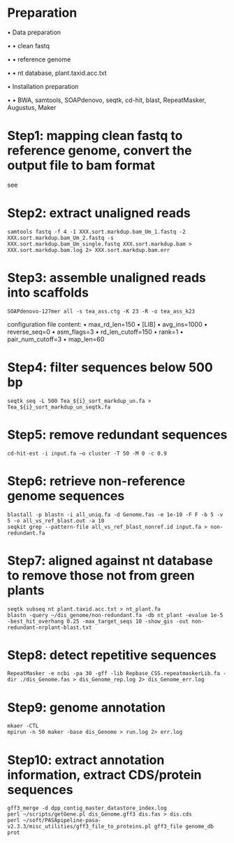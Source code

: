 # Preparation
•	Data preparation

•	•	clean fastq

•	•	reference genome

•	•	nt database, plant.taxid.acc.txt

•	Installation preparation

•	•	BWA, samtools, SOAPdenovo, seqtk, cd-hit, blast, RepeatMasker, Augustus, Maker

# Step1: mapping clean fastq to reference genome, convert the output file to bam format
see 

# Step2: extract unaligned reads
```
samtools fastq -f 4 -1 XXX.sort.markdup.bam_Um_1.fastq -2 XXX.sort.markdup.bam_Um_2.fastq -s XXX.sort.markdup.bam_Um_single.fastq XXX.sort.markdup.bam > XXX.sort.markdup.bam.log 2> XXX.sort.markdup.bam.err
```

# Step3: assemble unaligned reads into scaffolds
```
SOAPdenovo-127mer all -s tea_ass.ctg -K 23 -R -o tea_ass_k23
```
configuration file content:
•	max_rd_len=150
•	[LIB]
•	avg_ins=1000
•	reverse_seq=0
•	asm_flags=3
•	rd_len_cutoff=150
•	rank=1
•	pair_num_cutoff=3
•	map_len=60

# Step4: filter sequences below 500 bp
```
seqtk seq -L 500 Tea_${i}_sort_markdup_un.fa > Tea_${i}_sort_markdup_un_seqtk.fa
```

# Step5: remove redundant sequences
```
cd-hit-est -i input.fa –o cluster -T 50 -M 0 -c 0.9
```

# Step6: retrieve non-reference genome sequences
```
blastall -p blastn -i all_uniq.fa -d Genome.fas -e 1e-10 -F F -b 5 -v 5 -o all_vs_ref_blast.out -a 10
seqkit grep --pattern-file all_vs_ref_blast_nonref.id input.fa > non-redundant.fa
```
# Step7: aligned against nt database to remove those not from green plants
```
seqtk subseq nt plant.taxid.acc.txt > nt_plant.fa
blastn -query ~/dis_genome/non-redundant.fa -db nt_plant -evalue 1e-5 -best_hit_overhang 0.25 -max_target_seqs 10 -show_gis -out non-redundant-nrplant-blast.txt
```

# Step8: detect repetitive sequences
```
RepeatMasker -e ncbi -pa 30 -gff -lib Repbase_CSS.repeatmaskerLib.fa -dir ./dis_Genome.fas > dis_Genome_rep.log 2> dis_Genome_err.log
```

# Step9: genome annotation
```
mkaer -CTL
mpirun -n 50 maker -base dis_Genome > run.log 2> err.log
```

# Step10: extract annotation information, extract CDS/protein sequences
```
gff3_merge -d dpp_contig_master_datastore_index.log
perl ~/scripts/getGene.pl dis_Genome.gff3 dis.fas > dis.cds
perl ~/soft/PASApipeline-pasa-v2.3.3/misc_utilities/gff3_file_to_proteins.pl gff3_file genome_db prot
```

